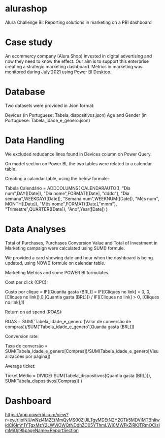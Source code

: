 # alurashop
Alura Challenge BI: Reporting solutions in marketing on a PBI dashboard

# Case study
An ecommercy company (Alura Shop) invested in digital advertising and now they need to know the effect. Our aim is to support this 
enterprise creating a strategic marketing dashboard. Metrics in marketing was monitored during July 2021 using Power BI Desktop. 

# Database
Two datasets were provided in Json format: 

Devices (in Portuguese: Tabela_dispositivos.json)
Age and Gender (in Portuguese: Tabela_idade_e_genero.json)

# Data Handling

We excluded redudance lines found in Devices column on Power Query. 

On model section on Power BI, the two tables were related to a calendar table.

Creating a calandar table, using the below formule:

Tabela Calendário = 
ADDCOLUMNS(
    CALENDARAUTO(), 
    "Dia num",DAY([Date]), 
    "Dia nome",FORMAT([Date], "dddd"), 
    "Dia semana",WEEKDAY([Date]), 
    "Semana num",WEEKNUM([Date]), 
    "Mês num", MONTH([Date]), 
    "Mês nome",FORMAT([Date],"mmm"), 
    "Trimestre",QUARTER([Date]), 
    "Ano",Year([Date])
    )

# Data Analyses

Total of Purchases, Purchases Conversion Value and Total of Investment in Marketing campaign were calculated using SUM() formule. 

We provided a card showing date and hour  when the dashboard is being updated, using NOW() formule on calendar table.

Marketing Metrics and some POWER BI formulates.

Cost per click (CPC):

Custo por clique = IF([Quantia gasta (BRL)] = IF([Cliques no link] = 0, 0,[Cliques no link]),0,[Quantia gasta (BRL)]) / IF([Cliques no link] > 0, [Cliques no link],1)

Return on ad spend (ROAS):

ROAS = SUM('Tabela_idade_e_genero'[Valor de conversão de compras])/SUM('Tabela_idade_e_genero'[Quantia gasta (BRL)])

Conversion rate:

Taxa de conversão = SUM(Tabela_idade_e_genero[Compras])/SUM(Tabela_idade_e_genero[Visualizações por página])

Average ticket:

Ticket Médio = 
DIVIDE(
    SUM(Tabela_dispositivos[Quantia gasta (BRL)]),
    SUM(Tabela_dispositivos[Compras])
)

# Dashboard

https://app.powerbi.com/view?r=eyJrIjoiNjUwNzI4M2EtMmQyMS00ZjJlLTgyMDEtN2Y2OTk5MDViMTBhIiwidCI6ImY1YTgxMzY2LWVjOWQtNDdhZC05YThmLWI0MWFkZjRlOTRmOCIsImMiOjl9&pageName=ReportSection














